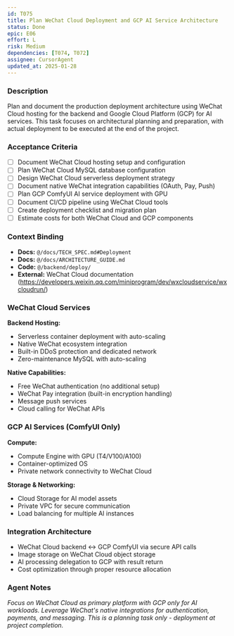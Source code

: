 ```yaml
---
id: T075
title: Plan WeChat Cloud Deployment and GCP AI Service Architecture
status: Done
epic: E06
effort: L
risk: Medium
dependencies: [T074, T072]
assignee: CursorAgent
updated_at: 2025-01-28
---
```


### Description

Plan and document the production deployment architecture using WeChat Cloud hosting for the backend and Google Cloud Platform (GCP) for AI services. This task focuses on architectural planning and preparation, with actual deployment to be executed at the end of the project.

### Acceptance Criteria

- [ ] Document WeChat Cloud hosting setup and configuration
- [ ] Plan WeChat Cloud MySQL database configuration
- [ ] Design WeChat Cloud serverless deployment strategy
- [ ] Document native WeChat integration capabilities (OAuth, Pay, Push)
- [ ] Plan GCP ComfyUI AI service deployment with GPU
- [ ] Document CI/CD pipeline using WeChat Cloud tools
- [ ] Create deployment checklist and migration plan
- [ ] Estimate costs for both WeChat Cloud and GCP components

### Context Binding

- **Docs:** `@/docs/TECH_SPEC.md#Deployment`
- **Docs:** `@/docs/ARCHITECTURE_GUIDE.md`
- **Code:** `@/backend/deploy/`
- **External:** WeChat Cloud documentation (https://developers.weixin.qq.com/miniprogram/dev/wxcloudservice/wxcloudrun/)

### WeChat Cloud Services

**Backend Hosting:**
- Serverless container deployment with auto-scaling
- Native WeChat ecosystem integration
- Built-in DDoS protection and dedicated network
- Zero-maintenance MySQL with auto-scaling

**Native Capabilities:**
- Free WeChat authentication (no additional setup)
- WeChat Pay integration (built-in encryption handling)
- Message push services
- Cloud calling for WeChat APIs

### GCP AI Services (ComfyUI Only)

**Compute:**
- Compute Engine with GPU (T4/V100/A100)
- Container-optimized OS
- Private network connectivity to WeChat Cloud

**Storage & Networking:**
- Cloud Storage for AI model assets
- Private VPC for secure communication
- Load balancing for multiple AI instances

### Integration Architecture

- WeChat Cloud backend ↔ GCP ComfyUI via secure API calls
- Image storage on WeChat Cloud object storage
- AI processing delegation to GCP with result return
- Cost optimization through proper resource allocation

### Agent Notes

*Focus on WeChat Cloud as primary platform with GCP only for AI workloads. Leverage WeChat's native integrations for authentication, payments, and messaging. This is a planning task only - deployment at project completion.* 